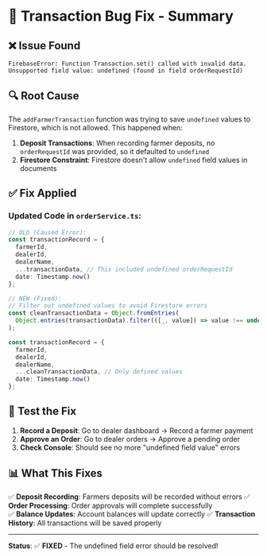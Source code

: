 # 🐔 Transaction Bug Fix - Summary

## ❌ **Issue Found**
```
FirebaseError: Function Transaction.set() called with invalid data. 
Unsupported field value: undefined (found in field orderRequestId)
```

## 🔍 **Root Cause**
The `addFarmerTransaction` function was trying to save `undefined` values to Firestore, which is not allowed. This happened when:

1. **Deposit Transactions**: When recording farmer deposits, no `orderRequestId` was provided, so it defaulted to `undefined`
2. **Firestore Constraint**: Firestore doesn't allow `undefined` field values in documents

## ✅ **Fix Applied**

### **Updated Code in `orderService.ts`:**
```typescript
// OLD (Caused Error):
const transactionRecord = {
  farmerId,
  dealerId,
  dealerName,
  ...transactionData, // This included undefined orderRequestId
  date: Timestamp.now()
};

// NEW (Fixed):
// Filter out undefined values to avoid Firestore errors
const cleanTransactionData = Object.fromEntries(
  Object.entries(transactionData).filter(([_, value]) => value !== undefined)
);

const transactionRecord = {
  farmerId,
  dealerId,
  dealerName,
  ...cleanTransactionData, // Only defined values
  date: Timestamp.now()
};
```

## 🧪 **Test the Fix**

1. **Record a Deposit**: Go to dealer dashboard → Record a farmer payment
2. **Approve an Order**: Go to dealer orders → Approve a pending order
3. **Check Console**: Should see no more "undefined field value" errors

## 📊 **What This Fixes**

✅ **Deposit Recording**: Farmers deposits will be recorded without errors
✅ **Order Processing**: Order approvals will complete successfully  
✅ **Balance Updates**: Account balances will update correctly
✅ **Transaction History**: All transactions will be saved properly

---

**Status**: ✅ **FIXED** - The undefined field error should be resolved!
